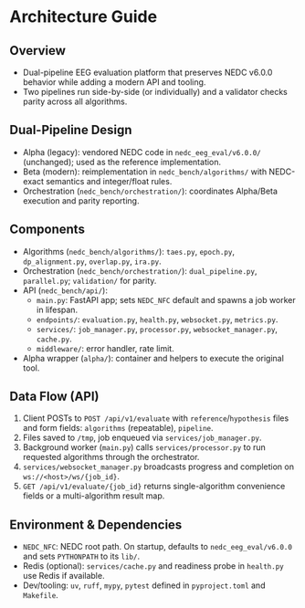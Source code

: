 # Architecture Guide

## Overview
- Dual-pipeline EEG evaluation platform that preserves NEDC v6.0.0 behavior while adding a modern API and tooling.
- Two pipelines run side-by-side (or individually) and a validator checks parity across all algorithms.

## Dual-Pipeline Design
- Alpha (legacy): vendored NEDC code in `nedc_eeg_eval/v6.0.0/` (unchanged); used as the reference implementation.
- Beta (modern): reimplementation in `nedc_bench/algorithms/` with NEDC-exact semantics and integer/float rules.
- Orchestration (`nedc_bench/orchestration/`): coordinates Alpha/Beta execution and parity reporting.

## Components
- Algorithms (`nedc_bench/algorithms/`): `taes.py`, `epoch.py`, `dp_alignment.py`, `overlap.py`, `ira.py`.
- Orchestration (`nedc_bench/orchestration/`): `dual_pipeline.py`, `parallel.py`; `validation/` for parity.
- API (`nedc_bench/api/`):
  - `main.py`: FastAPI app; sets `NEDC_NFC` default and spawns a job worker in lifespan.
  - `endpoints/`: `evaluation.py`, `health.py`, `websocket.py`, `metrics.py`.
  - `services/`: `job_manager.py`, `processor.py`, `websocket_manager.py`, `cache.py`.
  - `middleware/`: error handler, rate limit.
- Alpha wrapper (`alpha/`): container and helpers to execute the original tool.

## Data Flow (API)
1. Client POSTs to `POST /api/v1/evaluate` with `reference`/`hypothesis` files and form fields: `algorithms` (repeatable), `pipeline`.
2. Files saved to `/tmp`, job enqueued via `services/job_manager.py`.
3. Background worker (`main.py`) calls `services/processor.py` to run requested algorithms through the orchestrator.
4. `services/websocket_manager.py` broadcasts progress and completion on `ws://<host>/ws/{job_id}`.
5. `GET /api/v1/evaluate/{job_id}` returns single-algorithm convenience fields or a multi-algorithm result map.

## Environment & Dependencies
- `NEDC_NFC`: NEDC root path. On startup, defaults to `nedc_eeg_eval/v6.0.0` and sets `PYTHONPATH` to its `lib/`.
- Redis (optional): `services/cache.py` and readiness probe in `health.py` use Redis if available.
- Dev/tooling: `uv`, `ruff`, `mypy`, `pytest` defined in `pyproject.toml` and `Makefile`.
